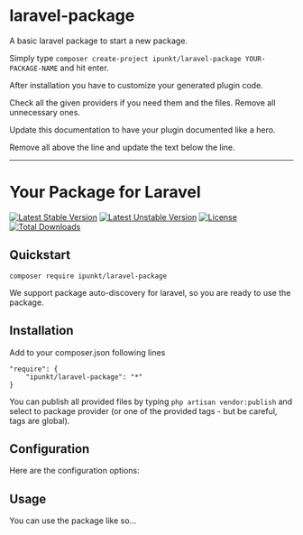# laravel-package
A basic laravel package to start a new package.

Simply type `composer create-project ipunkt/laravel-package YOUR-PACKAGE-NAME` and hit enter.

After installation you have to customize your generated plugin code.

Check all the given providers if you need them and the files. Remove all unnecessary ones.

Update this documentation to have your plugin documented like a hero.

Remove all above the line and update the text below the line.

---

# Your Package for Laravel

[![Latest Stable Version](https://poser.pugx.org/ipunkt/laravel-package/v/stable.svg)](https://packagist.org/packages/ipunkt/laravel-package) [![Latest Unstable Version](https://poser.pugx.org/ipunkt/laravel-package/v/unstable.svg)](https://packagist.org/packages/ipunkt/laravel-package) [![License](https://poser.pugx.org/ipunkt/laravel-package/license.svg)](https://packagist.org/packages/ipunkt/laravel-package) [![Total Downloads](https://poser.pugx.org/ipunkt/laravel-package/downloads.svg)](https://packagist.org/packages/ipunkt/laravel-package)

## Quickstart

```
composer require ipunkt/laravel-package
```

We support package auto-discovery for laravel, so you are ready to use the package.


## Installation

Add to your composer.json following lines

	"require": {
		"ipunkt/laravel-package": "*"
	}

You can publish all provided files by typing `php artisan vendor:publish` and select to package provider (or one of the provided tags - but be careful, tags are global).

## Configuration

Here are the configuration options:

## Usage

You can use the package like so...
